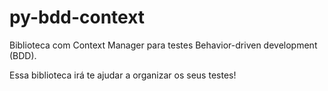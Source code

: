 # py-bdd-context

Biblioteca com Context Manager para testes Behavior-driven development (BDD).

Essa biblioteca irá te ajudar a organizar os seus testes!

